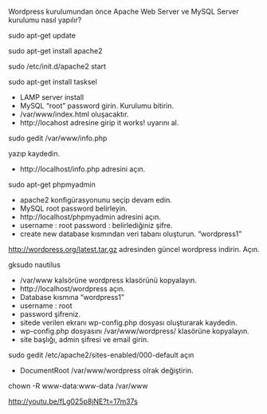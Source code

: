 Wordpress kurulumundan önce Apache Web Server ve MySQL Server kurulumu nasıl yapılır?

sudo apt-get update

sudo apt-get install apache2

sudo /etc/init.d/apache2 start

sudo apt-get install tasksel
- LAMP server install
- MySQL “root” password girin. Kurulumu bitirin.
- /var/www/index.html oluşacaktır.
- http://locahost adresine girip it works! uyarını al.

sudo gedit /var/www/info.php

<?php
phpinfo();
?>

yazıp kaydedin.


- http://localhost/info.php adresini açın.

sudo apt-get phpmyadmin
- apache2 konfigürasyonunu seçip devam edin.
- MySQL root password belirleyin.
- http://localhost/phpmyadmin adresini açın.
- username : root password : belirlediğiniz şifre.
- create new database kısmından veri tabanı oluşturun. “wordpress1”

http://wordpress.org/latest.tar.gz adresinden güncel wordpress indirin. Açın.

gksudo nautilus
- /var/www kalsörüne wordpress klasörünü kopyalayın.
- http://localhost/wordpress açın.
- Database kısmına “wordpress1”
- username : root
- password şifreniz.
- sitede verilen ekranı wp-config.php dosyası oluşturarak kaydedin.
- wp-config.php dosyasını /var/www/wordpress/ klasörüne kopyalayın.
- site başlığı, admin şifresi ve email girin.

sudo gedit /etc/apache2/sites-enabled/000-default  açın
- DocumentRoot /var/www/wordpress olrak değiştirin.


chown -R www-data:www-data /var/www



http://youtu.be/fLg025p8jNE?t=17m37s
